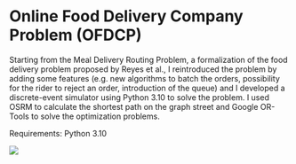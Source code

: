 # Online Food Delivery Company Problem (OFDCP)

Starting from the Meal Delivery Routing Problem, a formalization of the food delivery problem proposed by Reyes et al., I reintroduced the problem by adding some features (e.g. new algorithms to batch the orders, possibility for the rider to reject an order, introduction of the queue) and I developed a discrete-event simulator using Python 3.10 to solve the problem. I used OSRM to calculate the shortest path on the graph street and Google OR-Tools to solve the optimization problems.

Requirements: Python 3.10

<img src="https://raw.githubusercontent.com/maurosaladino/food-delivery-simulator/main/public/demo.gif">
